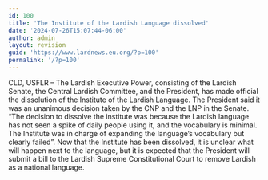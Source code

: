 ```yaml
---
id: 100
title: 'The Institute of the Lardish Language dissolved'
date: '2024-07-26T15:07:44-06:00'
author: admin
layout: revision
guid: 'https://www.lardnews.eu.org/?p=100'
permalink: '/?p=100'
---
```


CLD, USFLR – The Lardish Executive Power, consisting of the Lardish Senate, the Central Lardish Committee, and the President, has made official the dissolution of the Institute of the Lardish Language. The President said it was an unanimous decision taken by the CNP and the LNP in the Senate. “The decision to dissolve the institute was because the Lardish language has not seen a spike of daily people using it, and the vocabulary is minimal. The Institute was in charge of expanding the language’s vocabulary but clearly failed”. Now that the Institute has been dissolved, it is unclear what will happen next to the language, but it is expected that the President will submit a bill to the Lardish Supreme Constitutional Court to remove Lardish as a national language.